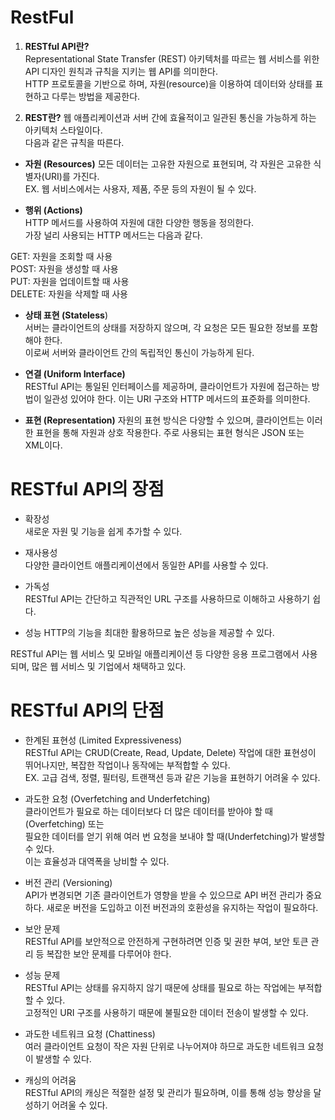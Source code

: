 # RestFul
1. **RESTful API란?**   
Representational State Transfer (REST) 아키텍처를 따르는 웹 서비스를 위한 API 디자인 원칙과 규칙을 지키는 웹 API를 의미한다.   
HTTP 프로토콜을 기반으로 하며, 자원(resource)을 이용하여 데이터와 상태를 표현하고 다루는 방법을 제공한다.    

2. **REST란?**
웹 애플리케이션과 서버 간에 효율적이고 일관된 통신을 가능하게 하는 아키텍처 스타일이다.   
다음과 같은 규칙을 따른다.

- **자원 (Resources)**
모든 데이터는 고유한 자원으로 표현되며, 각 자원은 고유한 식별자(URI)를 가진다.    
EX. 웹 서비스에서는 사용자, 제품, 주문 등의 자원이 될 수 있다.
 
- **행위 (Actions)**    
HTTP 메서드를 사용하여 자원에 대한 다양한 행동을 정의한다.   
가장 널리 사용되는 HTTP 메서드는 다음과 같다.   

 GET: 자원을 조회할 때 사용   
 POST: 자원을 생성할 때 사용   
 PUT: 자원을 업데이트할 때 사용   
 DELETE: 자원을 삭제할 때 사용

- **상태 표현 (Stateless**)   
서버는 클라이언트의 상태를 저장하지 않으며, 각 요청은 모든 필요한 정보를 포함해야 한다.   
이로써 서버와 클라이언트 간의 독립적인 통신이 가능하게 된다.

- **연결 (Uniform Interface)**   
RESTful API는 통일된 인터페이스를 제공하며, 클라이언트가 자원에 접근하는 방법이 일관성 있어야 한다.
이는 URI 구조와 HTTP 메서드의 표준화를 의미한다.

- **표현 (Representation)**
자원의 표현 방식은 다양할 수 있으며, 클라이언트는 이러한 표현을 통해 자원과 상호 작용한다.
주로 사용되는 표현 형식은 JSON 또는 XML이다.   

# RESTful API의 장점   
- 확장성   
새로운 자원 및 기능을 쉽게 추가할 수 있다.

- 재사용성   
다양한 클라이언트 애플리케이션에서 동일한 API를 사용할 수 있다.

- 가독성   
RESTful API는 간단하고 직관적인 URL 구조를 사용하므로 이해하고 사용하기 쉽다.

- 성능
HTTP의 기능을 최대한 활용하므로 높은 성능을 제공할 수 있다.
    
RESTful API는 웹 서비스 및 모바일 애플리케이션 등 다양한 응용 프로그램에서 사용되며, 많은 웹 서비스 및 기업에서 채택하고 있다.   


# RESTful API의 단점   
- 한계된 표현성 (Limited Expressiveness)   
RESTful API는 CRUD(Create, Read, Update, Delete) 작업에 대한 표현성이 뛰어나지만, 복잡한 작업이나 동작에는 부적합할 수 있다.   
EX. 고급 검색, 정렬, 필터링, 트랜잭션 등과 같은 기능을 표현하기 어려울 수 있다.   

- 과도한 요청 (Overfetching and Underfetching)   
클라이언트가 필요로 하는 데이터보다 더 많은 데이터를 받아야 할 때(Overfetching) 또는    
필요한 데이터를 얻기 위해 여러 번 요청을 보내야 할 때(Underfetching)가 발생할 수 있다.   
이는 효율성과 대역폭을 낭비할 수 있다.   

- 버전 관리 (Versioning)   
API가 변경되면 기존 클라이언트가 영향을 받을 수 있으므로 API 버전 관리가 중요하다.
새로운 버전을 도입하고 이전 버전과의 호환성을 유지하는 작업이 필요하다.

- 보안 문제   
RESTful API를 보안적으로 안전하게 구현하려면 인증 및 권한 부여, 보안 토큰 관리 등 복잡한 보안 문제를 다루어야 한다.

- 성능 문제   
RESTful API는 상태를 유지하지 않기 때문에 상태를 필요로 하는 작업에는 부적합할 수 있다.   
고정적인 URI 구조를 사용하기 때문에 불필요한 데이터 전송이 발생할 수 있다.

- 과도한 네트워크 요청 (Chattiness)    
여러 클라이언트 요청이 작은 자원 단위로 나누어져야 하므로 과도한 네트워크 요청이 발생할 수 있다.    

- 캐싱의 어려움   
RESTful API의 캐싱은 적절한 설정 및 관리가 필요하며, 이를 통해 성능 향상을 달성하기 어려울 수 있다.